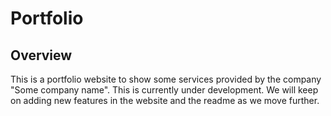 # Portfolio

## Overview
This is a portfolio website to show some services provided by the company "Some company name". This is currently under development. We will keep on adding new features in the website and the readme as we move further.